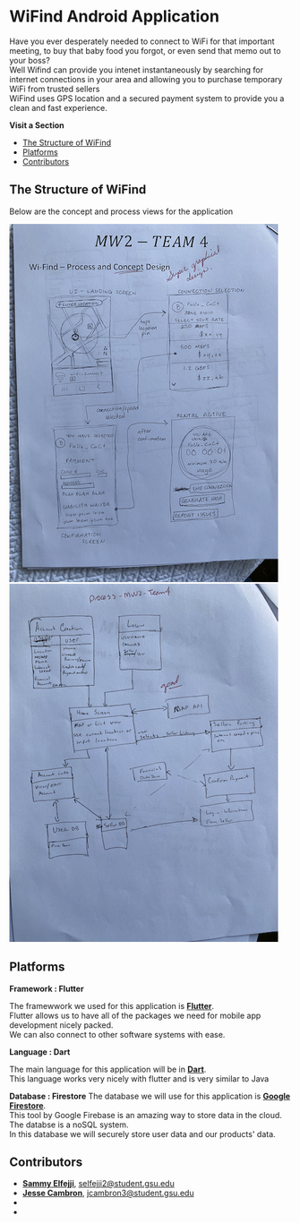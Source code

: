 # WiFind Android Application

Have you ever desperately needed to connect to WiFi for that important meeting, to buy that baby food you forgot, or even send that memo out to your boss?<br>
Well Wifind can provide you intenet instantaneously by searching for internet connections in your area and allowing you to purchase temporary WiFi from trusted sellers<br>
WiFind uses GPS location and a secured payment system to provide you a clean and fast experience.

**Visit a Section**

- [The Structure of WiFind](#The-Structure-of-WiFind)
- [Platforms](#Platforms)
- [Contributors](#Contributors)

## The Structure of WiFind

Below are the concept and process views for the application

![Concept View](images/Team4-CP-design1.png?raw=true)
![Process View](images/Team4-CP-design2.png?raw=true)

## Platforms 

**Framework : Flutter**

The framewwork we used for this application is **[Flutter](https://www.flutter.dev/)**.<br>
Flutter allows us to have all of the packages we need for mobile app development nicely packed.<br>
We can also connect to other software systems with ease.

**Language : Dart**

The main language for this application will be in **[Dart](https://www.dart.dev/)**.<br>
This language works very nicely with flutter and is very similar to Java

**Database : Firestore**
The database we will use for this application is **[Google Firestore](https://firebase.google.com/docs/firestore)**.<br>
This tool by Google Firebase is an amazing way to store data in the cloud. The databse is a noSQL system.<br>
In this database we will securely store user data and our products' data.

## Contributors
- **[Sammy Elfejji](https://www.github.com/selfejji/)**, selfejji2@student.gsu.edu<br>
- **[Jesse Cambron](https://www.github.com/jessecambron/)**, jcambron3@student.gsu.edu<br>
- 
- 





